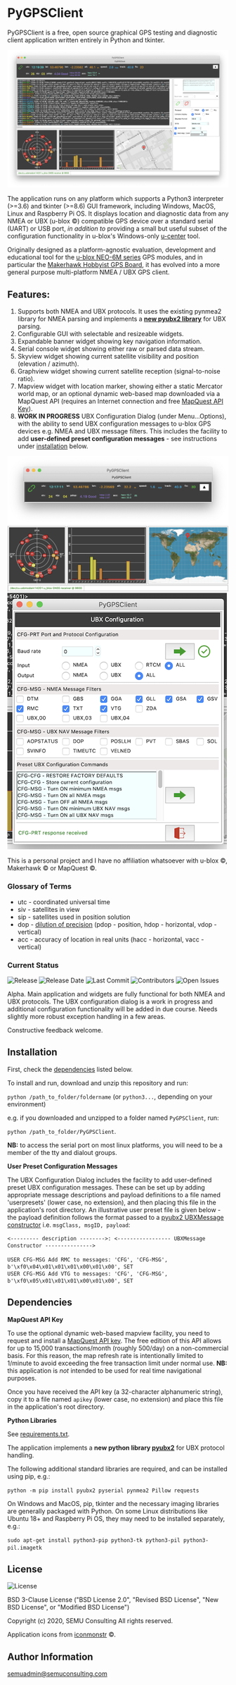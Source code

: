 # PyGPSClient

PyGPSClient is a free, open source graphical GPS testing and diagnostic client application written entirely in Python and tkinter.

![full app](/images/all_widgets.png)

The application runs on any platform which supports a Python3 interpreter (>=3.6) and tkinter (>=8.6) GUI framework, 
including Windows, MacOS, Linux and Raspberry Pi OS. It displays location and diagnostic data from any NMEA or UBX (u-blox &copy;) 
compatible GPS device over a standard serial (UART) or USB port, *in addition to* providing a small but useful subset of the 
configuration functionality in u-blox's Windows-only [u-center](https://www.u-blox.com/en/product/u-center) tool.

Originally designed as a platform-agnostic evaluation, development and educational tool for the [u-blox NEO-6M series](https://www.u-blox.com/en/product/neo-6-series) GPS modules, and in particular the [Makerhawk Hobbyist GPS Board](https://www.amazon.co.uk/MakerHawk-Microcontroller-Compatible-Navigation-Positioning/dp/B0783H7BLW), it has evolved
into a more general purpose multi-platform NMEA / UBX GPS client.

## Features:

1. Supports both NMEA and UBX protocols. It uses the existing pynmea2 library for NMEA parsing and 
implements a **[new pyubx2 library](https://github.com/semuconsulting/pyubx2)** for UBX parsing. 
1. Configurable GUI with selectable and resizeable widgets.
1. Expandable banner widget showing key navigation information.
1. Serial console widget showing either raw or parsed data stream.
1. Skyview widget showing current satellite visibility and position (elevation / azimuth).
1. Graphview widget showing current satellite reception (signal-to-noise ratio).
1. Mapview widget with location marker, showing either a static Mercator world map, or an optional dynamic web-based map downloaded via a MapQuest API (requires an Internet connection and free 
[MapQuest API Key](https://developer.mapquest.com/plan_purchase/steps/business_edition/business_edition_free/register)).
1. **WORK IN PROGRESS** UBX Configuration Dialog (under Menu...Options), with the ability to send UBX configuration messages to u-blox GPS devices e.g. NMEA and UBX message filters. This includes the facility to add **user-defined preset configuration messages** - see instructions under [installation](#installation) below.

![banner widget](/images/banner_widget.png)
![sats & mercator widget](/images/sats_mercator_widget.png)
![ubxconfig widget](/images/ubxconfig_widget.png)

This is a personal project and I have no affiliation whatsoever with u-blox &copy;, Makerhawk &copy; or MapQuest &copy;.

### Glossary of Terms

* utc - coordinated universal time 
* siv - satellites in view
* sip - satellites used in position solution
* dop - [dilution of precision](https://gisgeography.com/gps-accuracy-hdop-pdop-gdop-multipath/) (pdop - position, hdop - horizontal, vdop - vertical)
* acc - accuracy of location in real units (hacc - horizontal, vacc - vertical)

### Current Status

![Release](https://img.shields.io/github/v/release/semuconsulting/PyGPSClient?include_prereleases)
![Release Date](https://img.shields.io/github/release-date-pre/semuconsulting/PyGPSClient)
![Last Commit](https://img.shields.io/github/last-commit/semuconsulting/PyGPSClient)
![Contributors](https://img.shields.io/github/contributors/semuconsulting/PyGPSClient.svg)
![Open Issues](https://img.shields.io/github/issues-raw/semuconsulting/PyGPSClient)

Alpha. Main application and widgets are fully functional for both NMEA and UBX protocols. The UBX configuration dialog is a work in progress and additional configuration functionality will be added in due course. Needs slightly more robust exception handling in a few areas.

Constructive feedback welcome.

## <a name="installation">Installation</a>

First, check the [dependencies](#dependencies) listed below.

To install and run, download and unzip this repository and run:

`python /path_to_folder/foldername` (or `python3...`, depending on your environment)

e.g. if you downloaded and unzipped to a folder named `PyGPSClient`, run: 

`python /path_to_folder/PyGPSClient`.

**NB:** to access the serial port on most linux platforms, you will need to be a member of the 
tty and dialout groups.

**User Preset Configuration Messages**

The UBX Configuration Dialog includes the facility to add user-defined preset UBX configuration messages. These can be set up by adding
appropriate message descriptions and payload definitions to a file named 'userpresets' (lower case, no extension), and then placing this 
file in the application's root directory. An illustrative user preset file is given below - the payload definition follows the format passed
to a [pyubx2 UBXMessage constructor](https://pypi.org/project/pyubx2/) i.e. `msgClass, msgID, payload`:

```
<--------- description -------->: <----------------- UBXMessage Constructor --------------->

USER CFG-MSG Add RMC to messages: 'CFG', 'CFG-MSG', b'\xf0\x04\x01\x01\x01\x00\x01\x00', SET
USER CFG-MSG Add VTG to messages: 'CFG', 'CFG-MSG', b'\xf0\x05\x01\x01\x01\x00\x01\x00', SET
```

## <a name="dependencies">Dependencies</a>

**MapQuest API Key**

To use the optional dynamic web-based mapview facility, you need to request and install a 
[MapQuest API key](https://developer.mapquest.com/plan_purchase/steps/business_edition/business_edition_free/register).
The free edition of this API allows for up to 15,000 transactions/month (roughly 500/day) on a non-commercial basis.
For this reason, the map refresh rate is intentionally limited to 1/minute to avoid exceeding the free transaction
limit under normal use. **NB:** this application is *not* intended to be used for real time navigational purposes.

Once you have received the API key (a 32-character alphanumeric string), copy it to a file named `apikey` (lower case, 
no extension) and place this file in the application's root directory.

**Python Libraries**

See [requirements.txt](requirements.txt).

The application implements a **new python library [pyubx2](https://pypi.org/project/pyubx2/)** for UBX protocol handling.

The following additional standard libraries are required, and can be installed using pip, e.g.:

`python -m pip install pyubx2 pyserial pynmea2 Pillow requests`

On Windows and MacOS, pip, tkinter and the necessary imaging libraries are generally packaged with Python.  On some Linux distributions like Ubuntu 18+ and Raspberry Pi OS, they may need to be installed separately, e.g.:

`sudo apt-get install python3-pip python3-tk python3-pil python3-pil.imagetk`

## License

![License](https://img.shields.io/github/license/semuconsulting/PyGPSClient.svg)

BSD 3-Clause License ("BSD License 2.0", "Revised BSD License", "New BSD License", or "Modified BSD License")

Copyright (c) 2020, SEMU Consulting
All rights reserved.

Application icons from [iconmonstr](https://iconmonstr.com/) &copy;.

## Author Information

semuadmin@semuconsulting.com
